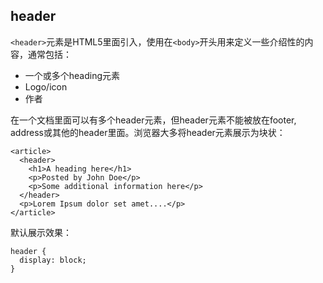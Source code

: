## header

`<header>`元素是HTML5里面引入，使用在`<body>`开头用来定义一些介绍性的内容，通常包括：

- 一个或多个heading元素
- Logo/icon
- 作者

在一个文档里面可以有多个header元素，但header元素不能被放在footer, address或其他的header里面。浏览器大多将header元素展示为块状：

```
<article>
  <header>
    <h1>A heading here</h1>
    <p>Posted by John Doe</p>
    <p>Some additional information here</p>
  </header>
  <p>Lorem Ipsum dolor set amet....</p>
</article>
```

默认展示效果：

```
header {
  display: block;
}
```
